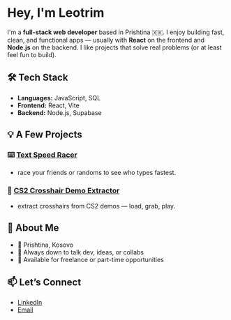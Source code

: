 # Hey, I'm Leotrim 

I'm a **full-stack web developer** based in Prishtina 🇽🇰. I enjoy building fast, clean, and functional apps — usually with **React** on the frontend and **Node.js** on the backend. I like projects that solve real problems (or at least feel fun to build).

## 🛠️ Tech Stack

- **Languages:** JavaScript, SQL  
- **Frontend:** React, Vite  
- **Backend:** Node.js, Supabase

## 💡 A Few Projects

### ⌨️ [Text Speed Racer](https://textspeedracer.netlify.app/)  
- race your friends or randoms to see who types fastest.


### 🎯 [CS2 Crosshair Demo Extractor](https://github.com/leotrimhaliti/demo-crosshair-code)
- extract crosshairs from CS2 demos — load, grab, play.


## 📌 About Me

- 📍 Prishtina, Kosovo  
- 💬 Always down to talk dev, ideas, or collabs  
- 🤝 Available for freelance or part-time opportunities  

## 📫 Let’s Connect

- [LinkedIn](https://linkedin.com/in/leotrimhaliti)
- [Email](mailto:leotrimhaliti@gmail.com)
